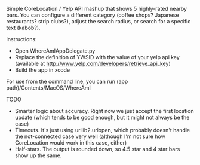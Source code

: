 Simple CoreLocation / Yelp API mashup that shows 5 highly-rated nearby bars. You can configure a different category (coffee shops? Japanese restaurants? strip clubs?), adjust the search radius, or search for a specific text (kabob?).

Instructions:
* Open WhereAmIAppDelegate.py
* Replace the definition of YWSID with the value of your yelp api key (available at http://www.yelp.com/developers/retrieve_api_key)
* Build the app in xcode

For use from the command line, you can run (app path)/Contents/MacOS/WhereAmI

TODO
* Smarter logic about accuracy. Right now we just accept the first location update (which tends to be good enough, but it might not always be the case)
* Timeouts. It's just using urllib2.urlopen, which probably doesn't handle the not-connected case very well (although I'm not sure how CoreLocation would work in this case, either)
* Half-stars. The output is rounded down, so 4.5 star and 4 star bars show up the same.
